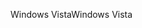 <span data-ttu-id="0113b-101">Windows Vista</span><span class="sxs-lookup"><span data-stu-id="0113b-101">Windows Vista</span></span>